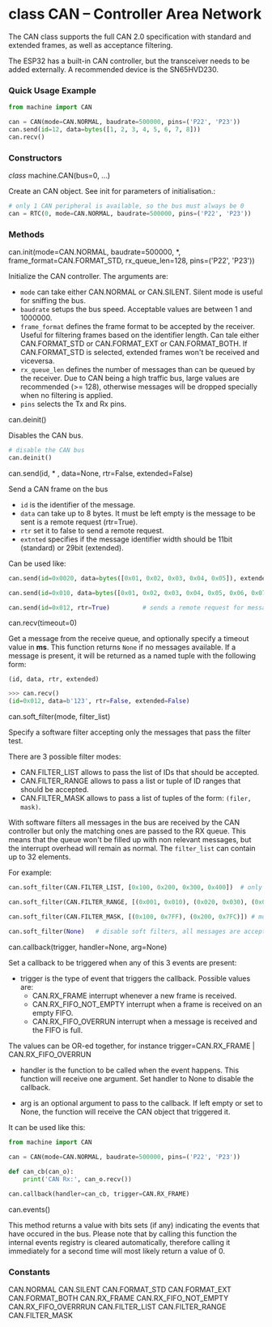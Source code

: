 # class CAN – Controller Area Network

The CAN class supports the full CAN 2.0 specification with standard and extended frames, as well as acceptance filtering.

The ESP32 has a built-in CAN controller, but the transceiver needs to be added externally. A recommended device is the SN65HVD230.

### Quick Usage Example

```python
from machine import CAN

can = CAN(mode=CAN.NORMAL, baudrate=500000, pins=('P22', 'P23'))
can.send(id=12, data=bytes([1, 2, 3, 4, 5, 6, 7, 8]))
can.recv()
```

### Constructors

<class><i>class</i> machine.CAN(bus=0, ...)</class>

Create an CAN object. See init for parameters of initialisation.:

```python
# only 1 CAN peripheral is available, so the bus must always be 0
can = RTC(0, mode=CAN.NORMAL, baudrate=500000, pins=('P22', 'P23'))
```

### Methods

<function>can.init(mode=CAN.NORMAL, baudrate=500000, *, frame_format=CAN.FORMAT_STD, rx_queue_len=128, pins=('P22', 'P23'))</function>

Initialize the CAN controller. The arguments are:

- ``mode`` can take either <constant>CAN.NORMAL</constant> or <constant>CAN.SILENT</constant>. Silent mode is useful for sniffing the bus.
- ``baudrate`` setups the bus speed. Acceptable values are between 1 and 1000000.
- ``frame_format`` defines the frame format to be accepted by the receiver. Useful for filtering frames based on the identifier length. Can tale either <constant>CAN.FORMAT_STD</constant> or <constant>CAN.FORMAT_EXT</constant> or <constant>CAN.FORMAT_BOTH</constant>. If <constant>CAN.FORMAT_STD</constant> is selected, extended frames won't be received and viceversa.
- ``rx_queue_len`` defines the number of messages than can be queued by the receiver. Due to CAN being a high traffic bus, large values are recommended (>= 128), otherwise messages will be dropped specially when no filtering is applied.
- ``pins`` selects the Tx and Rx pins.

<function>can.deinit()</function>

Disables the CAN bus.

```python
# disable the CAN bus
can.deinit()
```

<function>can.send(id, * , data=None, rtr=False, extended=False)</function>

Send a CAN frame on the bus

- ``id`` is the identifier of the message.
- ``data`` can take up to 8 bytes. It must be left empty is the message to be sent is a remote request (rtr=True).
- ``rtr`` set it to false to send a remote request.
- ``extnted`` specifies if the message identifier width should be 11bit (standard) or 29bit (extended).

Can be used like:

```python
can.send(id=0x0020, data=bytes([0x01, 0x02, 0x03, 0x04, 0x05]), extended=True)   # sends 5 bytes with an extended identifier

can.send(id=0x010, data=bytes([0x01, 0x02, 0x03, 0x04, 0x05, 0x06, 0x07, 0x08])) # sends 8 bytes with an standard identifier

can.send(id=0x012, rtr=True)         # sends a remote request for message id=0x12

```

<function>can.recv(timeout=0)</function>

Get a message from the receive queue, and optionally specify a timeout value in **ms**. This function returns ``None`` if no messages available.
If a message is present, it will be returned as a named tuple with the following form:

``(id, data, rtr, extended)``

```python
>>> can.recv()
(id=0x012, data=b'123', rtr=False, extended=False)
```

<function>can.soft_filter(mode, filter_list)</function>

Specify a software filter accepting only the messages that pass the filter test.


There are 3 possible filter modes:
- <constant>CAN.FILTER_LIST</constant> allows to pass the list of IDs that should be accepted.
- <constant>CAN.FILTER_RANGE</constant> allows to pass a list or tuple of ID ranges that should be accepted.
- <constant>CAN.FILTER_MASK</constant> allows to pass a list of tuples of the form: ``(filer, mask)``.

With software filters all messages in the bus are received by the CAN controller but only the matching ones are passed to the RX queue. This means that the queue won't be filled up with non relevant messages, but the interrupt overhead will remain as normal. The ``filter_list`` can contain up to 32 elements.

For example:

```python
can.soft_filter(CAN.FILTER_LIST, [0x100, 0x200, 0x300, 0x400])  # only accept identifiers from 0x100, 0x200, 0x300 and 0x400

can.soft_filter(CAN.FILTER_RANGE, [(0x001, 0x010), (0x020, 0x030), (0x040, 0x050)])  # only accept identifiers from 0x001 to 0x010, from 0x020 to 0x030 and from 0x040 to 0x050.

can.soft_filter(CAN.FILTER_MASK, [(0x100, 0x7FF), (0x200, 0x7FC)]) # more of the classic Filter and Mask method.

can.soft_filter(None)   # disable soft filters, all messages are accepted
```

<function>can.callback(trigger, handler=None, arg=None)</function>

Set a callback to be triggered when any of this 3 events are present: 

- trigger is the type of event that triggers the callback. Possible values are:
	- <constant>CAN.RX_FRAME</constant> interrupt whenever a new frame is received.
	- <constant>CAN.RX_FIFO_NOT_EMPTY</constant> interrupt when a frame is received on an empty FIFO.
	- <constant>CAN.RX_FIFO_OVERRUN</constant> interrupt when a message is received and the FIFO is full.

The values can be OR-ed together, for instance trigger=CAN.RX_FRAME | CAN.RX_FIFO_OVERRUN

- handler is the function to be called when the event happens. This function will receive one argument. Set handler to None to disable the callback.

- arg is an optional argument to pass to the callback. If left empty or set to None, the function will receive the CAN object that triggered it.


It can be used like this:

```python
from machine import CAN

can = CAN(mode=CAN.NORMAL, baudrate=500000, pins=('P22', 'P23'))
 
def can_cb(can_o):
    print('CAN Rx:', can_o.recv())

can.callback(handler=can_cb, trigger=CAN.RX_FRAME)
```

<function>can.events()</function>

This method returns a value with bits sets (if any) indicating the events that have occured in the bus. Please note that by calling this function the internal events registry is cleared automatically, therefore calling it immediately for a second time will most likely return a value of 0.


### Constants
<constant>CAN.NORMAL</constant> <constant>CAN.SILENT</constant> <constant>CAN.FORMAT_STD</constant> <constant>CAN.FORMAT_EXT</constant> <constant>CAN.FORMAT_BOTH</constant> <constant>CAN.RX_FRAME</constant> <constant>CAN.RX_FIFO_NOT_EMPTY</constant> <constant>CAN.RX_FIFO_OVERRRUN</constant> <constant>CAN.FILTER_LIST</constant>
<constant>CAN.FILTER_RANGE</constant> <constant>CAN.FILTER_MASK</constant>

